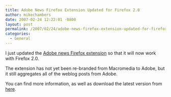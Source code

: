 ```yaml
---
title: Adobe News Firefox Extension Updated for Firefox 2.0
author: mikechambers
date: 2007-02-24 12:22:01 -0800
layout: post
permalink: /2007/02/24/adobe-news-firefox-extension-updated-for-firefox-20/
categories:
  - General
---
```



I just updated the [Adobe news Firefox extension][1] so that it will now work with Firefox 2.0.

The extension has not yet been re-branded from Macromedia to Adobe, but it still aggregates all of the weblog posts from Adobe.

You can find more information, as well as download the latest version from [here][1].

 [1]: http://weblogs.macromedia.com/macromedianews/
